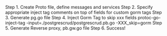 Step 1. Create Proto file, define messages and services
Step 2. Specify appropriate inject tag comments on top of fields for custom gorm tags
Step 3. Generate pg.go file
Step 4. Inject Gorm Tag to skip xxx fields protoc-go-inject-tag -input=./postgrescrud/postgrescrud.pb.go -XXX_skip=gorm
Step 5. Generate Reverse proxy, pb.gw.go file
Step 6. Success!
